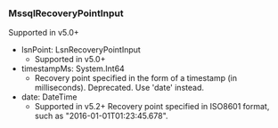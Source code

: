 ### MssqlRecoveryPointInput
Supported in v5.0+

- lsnPoint: LsnRecoveryPointInput
  - Supported in v5.0+
- timestampMs: System.Int64
  - Recovery point specified in the form of a timestamp (in milliseconds). Deprecated. Use 'date' instead.
- date: DateTime
  - Supported in v5.2+
      Recovery point specified in ISO8601 format, such as "2016-01-01T01:23:45.678".
